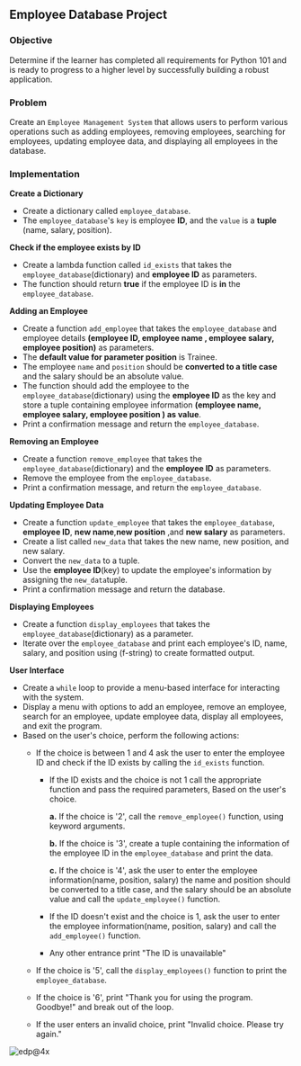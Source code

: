 ## Employee Database Project

### Objective 
Determine if the learner has completed all requirements for Python 101 and is ready to progress to a higher level by successfully building a robust application.
### Problem
Create an `Employee Management System` that allows users to perform various operations such as adding employees, removing employees, searching for employees, updating employee data, and displaying all employees in the database.
### Implementation
**Create a Dictionary** 
- Create a dictionary called `employee_database`.
- The `employee_database`'s `key` is employee **ID**, and the `value` is a **tuple** (name, salary, position).
     
**Check if the employee exists by ID**
- Create a lambda function called `id_exists` that takes the `employee_database`(dictionary) and **employee ID** as parameters.
- The function should return **true** if the employee ID is **in** the `employee_database`.  

**Adding an Employee**
- Create a function `add_employee` that takes the `employee_database` and employee details **(employee ID, employee name , employee salary, employee position)** as parameters.
- The **default value for parameter position** is Trainee.
- The employee `name` and `position` should be **converted to a title case** and the salary should be an absolute value.
- The function should add the employee to the `employee_database`(dictionary) using the **employee ID** as the key and store a tuple containing employee information **(employee name, employee salary, employee position ) as value**.
- Print a confirmation message and return the `employee_database`.

**Removing an Employee**
- Create a function `remove_employee` that takes the `employee_database`(dictionary) and the **employee ID** as parameters.
- Remove the employee from the `employee_database`.
- Print a confirmation message, and return the `employee_database`.
        
**Updating Employee Data**
- Create a function `update_employee` that takes the `employee_database`, **employee ID**, **new name**,**new position** ,and **new salary** as parameters.
- Create a list called `new_data` that takes the new name, new position, and new salary.
- Convert the `new_data` to a tuple.
- Use the **employee ID**(key) to update the employee's information by assigning the `new_data`tuple.
- Print a confirmation message and return the database.
  
**Displaying Employees**
- Create a function `display_employees` that takes the `employee_database`(dictionary) as a parameter.
- Iterate over the `employee_database` and print each employee's ID, name, salary, and position using (f-string) to create formatted output.
     
**User Interface**
- Create a `while` loop to provide a menu-based interface for interacting with the system.
- Display a menu with options to add an employee, remove an employee, search for an employee, update employee data, display all employees, and exit the program.  
- Based on the user's choice, perform the following actions:
     - If the choice is between 1 and 4 ask the user to enter the employee ID and check if the ID exists by calling the `id_exists` function.
          - If the ID exists and the choice is not 1 call the appropriate function and pass the required parameters, Based on the user's choice.
            
               **a.** If the choice is '2', call the `remove_employee()` function, using keyword arguments.
            
               **b.** If the choice is '3', create a tuple containing the information of the employee ID in the `employee_database` and print the data.
            
               **c.** If the choice is '4', ask the user to enter the employee information(name, position, salary) the name and position should be converted to a title case, and the salary should be an absolute value and call the `update_employee()` function.
     
          - If the ID doesn't exist and the choice is 1, ask the user to enter the employee information(name, position, salary) and call the `add_employee()` function.
       
          - Any other entrance print "The ID is unavailable"

     - If the choice is '5', call the `display_employees()` function to print the `employee_database`.
     - If the choice is '6', print "Thank you for using the program. Goodbye!" and break out of the loop.
     - If the user enters an invalid choice, print "Invalid choice. Please try again."
 
  

![edp@4x](https://github.com/SAFCSP-Team/employee-database-project/assets/148013077/079a21ac-9c73-4e93-bb7a-081a7c666cb9)
